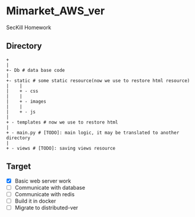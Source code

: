 # Mimarket_AWS_ver

SecKill Homework 

## Directory

```
+
|
+- Db # data base code
|
+- static # some static resource(now we use to restore html resource)
|    |
|    + - css 
|    |
|    + - images
|    |
|    + - js
|
+ - templates # now we use to restore html
|
+ - main.py # [TODO]: main logic, it may be translated to another directory
|
+ - views # [TODO]: saving views resource
```

## Target

  - [x] Basic web server work
  - [ ] Communicate with database
  - [ ] Communicate with redis
  - [ ] Build it in docker
  - [ ] Migrate to distributed-ver